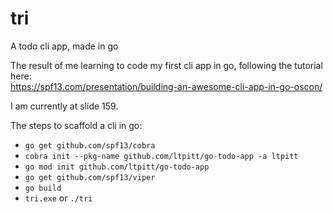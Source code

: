 # tri
A todo cli app, made in go

The result of me learning to code my first cli app in go, following the tutorial here:  
https://spf13.com/presentation/building-an-awesome-cli-app-in-go-oscon/

I am currently at slide 159.

The steps to scaffold a cli in go:
- ```go get github.com/spf13/cobra```
- ```cobra init --pkg-name github.com/ltpitt/go-todo-app -a ltpitt```
- ```go mod init github.com/ltpitt/go-todo-app```
- ```go get github.com/spf13/viper```
- ```go build```
- ```tri.exe``` or ```./tri```
